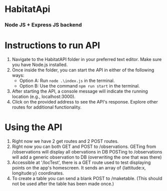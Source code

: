# HabitatApi
### Node JS + Express JS backend  

# Instructions to run API
1. Navigate to the HabitatAPI folder in your preferred text editor. Make sure you have Node.js installed.
2. Once inside the folder, you can start the API in either of the following ways:
   - Option A: Run `node .\index.js` in the terminal.
   - Option B: Use the command `npm run start` in the terminal.
3. After starting the API, a console message will indicate the running location (e.g., localhost:3000).
4. Click on the provided address to see the API's response. Explore other routes for additional functionality.


# Using the API
1. Right now we have 2 get routes and 2 POST routes.
2. Right now you can both GET and POST to /observations.
     GETing from /observations will display all obervations in DB
     POSTing to /observations will add a generic observation to DB (overwriting the one that was there)
3. Accessible at '/locTest', there is a GET route used to test displaying points on the app's homescreen. It sends an array of {lattitude:x, longitude:y} coordinates.
4. To create a table you can send a blank POST to /maketable. (This should not be used after the table has been made once.)
